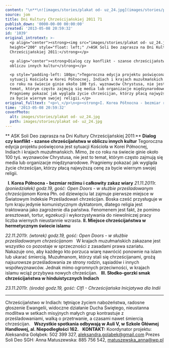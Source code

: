 ```yaml
---
content: "\n**\n![images/stories/plakat od- uz_24.jpg](images/stories/plakat od- uz_24.jpg)ASK Soli Deo zaprasza na Dni Kultury Chrześcijańskiej 2011:**\n**Dialog czy konflikt - szanse chrześcijaństwa w obliczu innych kultur**\nTegoroczna edycja projektu poświęcona jest sytuacji Kościoła w Korei Północnej, Indiach i krajach muzułmańskich. Mimo, że co roku na świecie ginie około 100 tyś. wyznawców Chrystusa, nie jest to temat, którym często zajmują się media lub organizacje międzynarodowe. Pragniemy pokazać jak wygląda życie chrześcijan, którzy płacą najwyższą cenę za bycie wiernym swojej religii.\n\n<!--{{intro-break}}-->\n\n\_\n**I. Korea Północna - bezmiar reżimu i całkowity zakaz wiary**\n*21.11.2011r. (poniedziałek) godz.19, gość: Open Doors - w służbie prześladowanym chrześcijanom*\nKorea Płn. od dziewięciu lat zajmuje pierwsze miejsce w Światowym Indeksie Prześladowań chrześcijan. Boska cześć przysługuje w tym kraju jedynie komunistycznym dyktatorom, dlatego religia jest traktowana jako zagrożenie dla państwa. Fenomenem jest fakt, że pomimo aresztowań, tortur, egzekucji i wykorzystywania do niewolniczej pracy liczba wiernych nieustannie wzrasta.\n**II. Miejsce chrześcijaństwa w hermetycznym świecie islamu**\n \n*22.11.2011r. (wtorek) godz.19, gość: Open Doors - w służbie prześladowanym chrześcijanom*\n\_\nW krajach muzułmańskich zakazane jest wszystko co pozostaje w sprzeczności z zasadami prawa szariatu. Nakazuje ono, aby każdego kto porzuca wiarę nawrócić ponownie na islam lub ukarać śmiercią. Muzułmanom, którzy stali się chrześcijanami, grożą najsurowsze prześladowania ze strony rodzin, sąsiadów i innych współwyznawców. Jednak mimo ogromnych przeciwności, w krajach islamu wciąż przybywa nowych chrześcijan.\n\_\n**III. Słodko-gorzki smak chrześcijaństwa w hinduistycznych Indiach**\n \n*23.11.2011r. (środa) godz.19, gość: CIfI - Chrześcijańska Inicjatywa dla Indii*\n** **\nChrześcijaństwo w Indiach: tętniące życiem nabożeństwa, radosne głoszenie Ewangelii, widoczne działanie Ducha Świętego, nieustanna modlitwa w setkach misyjnych małych grup kontrastuje z prześladowaniami, walką o przetrwanie, a czasami nawet śmiercią chrześcijan.\n\_\n**Wszystkie spotkania odbywają w Auli V, w Szkole Głównej Handlowej, al. Niepodległości 162.**\n\_\n**KONTAKT:**\nKoordynator projektu: Aleksandra Gołąbek: 502 399\_327, aleksandra.golabek@gmail.com\nPrezes Soli Deo SGH: Anna Matuszewska: 885\_756\_542, matuszewska_anna@wp.pl\n"
source: jom
title: Dni Kultury Chrześcijańskiej 2011 71
publish_down: '0000-00-00 00:00:00'
created: '2013-05-08 20:59:32'
id: '1039'
original_introtext: >-
  <p align="center"><strong><img src="images/stories/plakat od- uz_24.jpg"
  height="200" style="float: left;" />ASK Soli Deo zaprasza na Dni Kultury
  Chrześcijańskiej 2011:</strong></p>

  <p align="center"><strong>Dialog czy konflikt - szanse chrześcijaństwa w
  obliczu innych kultur</strong></p>

  <p style="padding-left: 180px;">Tegoroczna edycja projektu poświęcona jest
  sytuacji Kościoła w Korei Północnej, Indiach i krajach muzułmańskich. Mimo, że
  co roku na świecie ginie około 100 tyś. wyznawców Chrystusa, nie jest to
  temat, którym często zajmują się media lub organizacje międzynarodowe.
  Pragniemy pokazać jak wygląda życie chrześcijan, którzy płacą najwyższą cenę
  za bycie wiernym swojej religii.</p>
original_fulltext: "<p>\_</p>\n<p><strong>I. Korea Północna - bezmiar reżimu i całkowity zakaz wiary</strong></p>\n<p><em>21.11.2011r. (poniedziałek) godz.19,<span style=\"text-decoration: underline;\"> </span>gość: Open Doors - w służbie prześladowanym chrześcijanom</em></p>\n<p>Korea Płn. od dziewięciu lat zajmuje pierwsze miejsce w Światowym Indeksie Prześladowań chrześcijan. Boska cześć przysługuje w tym kraju jedynie komunistycznym dyktatorom, dlatego religia jest traktowana jako zagrożenie dla państwa. Fenomenem jest fakt, że pomimo aresztowań, tortur, egzekucji i wykorzystywania do niewolniczej pracy liczba wiernych nieustannie wzrasta.</p>\n<p><strong>II. Miejsce chrześcijaństwa w hermetycznym świecie islamu</strong></p>\n<p><span style=\"text-decoration: underline;\"> </span></p>\n<p><em>22.11.2011r. (wtorek) godz.19, gość: Open Doors - w służbie prześladowanym chrześcijanom</em></p>\n<p>\_</p>\n<p>W krajach muzułmańskich zakazane jest wszystko co pozostaje w sprzeczności z zasadami prawa szariatu. Nakazuje ono, aby każdego kto porzuca wiarę nawrócić ponownie na islam lub ukarać śmiercią. Muzułmanom, którzy stali się chrześcijanami, grożą najsurowsze prześladowania ze strony rodzin, sąsiadów i innych współwyznawców. Jednak mimo ogromnych przeciwności, w krajach islamu wciąż przybywa nowych chrześcijan.</p>\n<p>\_</p>\n<p><strong>III. Słodko-gorzki smak chrześcijaństwa w hinduistycznych Indiach</strong></p>\n<p><span style=\"text-decoration: underline;\"> </span></p>\n<p><em>23.11.2011r. (środa) godz.19, gość: CIfI - Chrześcijańska Inicjatywa dla Indii</em></p>\n<p><strong> </strong></p>\n<p>Chrześcijaństwo w Indiach: tętniące życiem nabożeństwa, radosne głoszenie Ewangelii, widoczne działanie Ducha Świętego, nieustanna modlitwa w setkach misyjnych małych grup kontrastuje z prześladowaniami, walką o przetrwanie, a czasami nawet śmiercią chrześcijan.</p>\n<p>\_</p>\n<p><strong>Wszystkie spotkania odbywają w Auli V, w Szkole Głównej Handlowej, al. Niepodległości 162.</strong></p>\n<p>\_</p>\n<p><strong>KONTAKT:</strong></p>\n<p>Koordynator projektu: Aleksandra Gołąbek: 502 399\_327, <a>aleksandra.golabek@gmail.com</a></p>\n<p>Prezes Soli Deo SGH: Anna Matuszewska: 885\_756\_542, <a href=\"mailto:matuszewska_anna@wp.pl\">matuszewska_anna@wp.pl</a></p>"
time: '2013-05-08 20:59:32'
coverPhoto:
  alt: images/stories/plakat od- uz_24.jpg
  path: images/stories/plakat od- uz_24.jpg
---
```

**
ASK Soli Deo zaprasza na Dni Kultury Chrześcijańskiej 2011:**
**Dialog czy konflikt - szanse chrześcijaństwa w obliczu innych kultur**
Tegoroczna edycja projektu poświęcona jest sytuacji Kościoła w Korei Północnej, Indiach i krajach muzułmańskich. Mimo, że co roku na świecie ginie około 100 tyś. wyznawców Chrystusa, nie jest to temat, którym często zajmują się media lub organizacje międzynarodowe. Pragniemy pokazać jak wygląda życie chrześcijan, którzy płacą najwyższą cenę za bycie wiernym swojej religii.

<!--{{intro-break}}-->

 
**I. Korea Północna - bezmiar reżimu i całkowity zakaz wiary**
*21.11.2011r. (poniedziałek) godz.19, gość: Open Doors - w służbie prześladowanym chrześcijanom*
Korea Płn. od dziewięciu lat zajmuje pierwsze miejsce w Światowym Indeksie Prześladowań chrześcijan. Boska cześć przysługuje w tym kraju jedynie komunistycznym dyktatorom, dlatego religia jest traktowana jako zagrożenie dla państwa. Fenomenem jest fakt, że pomimo aresztowań, tortur, egzekucji i wykorzystywania do niewolniczej pracy liczba wiernych nieustannie wzrasta.
**II. Miejsce chrześcijaństwa w hermetycznym świecie islamu**
 
*22.11.2011r. (wtorek) godz.19, gość: Open Doors - w służbie prześladowanym chrześcijanom*
 
W krajach muzułmańskich zakazane jest wszystko co pozostaje w sprzeczności z zasadami prawa szariatu. Nakazuje ono, aby każdego kto porzuca wiarę nawrócić ponownie na islam lub ukarać śmiercią. Muzułmanom, którzy stali się chrześcijanami, grożą najsurowsze prześladowania ze strony rodzin, sąsiadów i innych współwyznawców. Jednak mimo ogromnych przeciwności, w krajach islamu wciąż przybywa nowych chrześcijan.
 
**III. Słodko-gorzki smak chrześcijaństwa w hinduistycznych Indiach**
 
*23.11.2011r. (środa) godz.19, gość: CIfI - Chrześcijańska Inicjatywa dla Indii*
** **
Chrześcijaństwo w Indiach: tętniące życiem nabożeństwa, radosne głoszenie Ewangelii, widoczne działanie Ducha Świętego, nieustanna modlitwa w setkach misyjnych małych grup kontrastuje z prześladowaniami, walką o przetrwanie, a czasami nawet śmiercią chrześcijan.
 
**Wszystkie spotkania odbywają w Auli V, w Szkole Głównej Handlowej, al. Niepodległości 162.**
 
**KONTAKT:**
Koordynator projektu: Aleksandra Gołąbek: 502 399 327, aleksandra.golabek@gmail.com
Prezes Soli Deo SGH: Anna Matuszewska: 885 756 542, matuszewska_anna@wp.pl


<!--{{json:{"created_date":"2013-05-08 20:59:32","publish_down":"0000-00-00 00:00:00","id":"1039"}}}-->